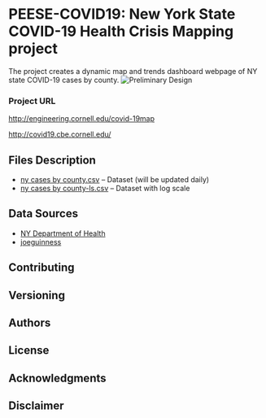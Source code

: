 # PEESE-COVID19: New York State COVID-19 Health Crisis Mapping project
The project creates a dynamic map and trends dashboard webpage of NY state COVID-19 cases by county. 
![Preliminary Design]( https://github.com/PEESEgroup/PEESE-COVID19/blob/master/Capture.PNG
)

### Project URL

http://engineering.cornell.edu/covid-19map

http://covid19.cbe.cornell.edu/

## Files Description 

* [ny cases by county.csv](https://github.com/PEESEgroup/PEESE-COVID19/blob/master/ny%20cases%20by%20county.csv) – Dataset (will be updated daily)
* [ny cases by county-ls.csv](https://github.com/PEESEgroup/PEESE-COVID19/blob/master/ny%20cases%20by%20county%20-%20ls.csv) – Dataset with log scale

## Data Sources

* [NY Department of Health]( https://coronavirus.health.ny.gov/county-county-breakdown-positive-cases) 
* [joeguinness]( https://github.com/joeguinness/covid19data/blob/master/ny_county_cases.csv)

## Contributing

## Versioning

## Authors

## License

## Acknowledgments

## Disclaimer

